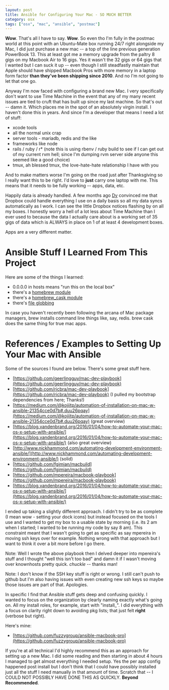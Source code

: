 ```yaml
---
layout: post
title: Ansible for Configuring Your Mac - SO MUCH BETTER
category: osx
tags: ["osx", "mac", "ansible", "postmac"]
---
```

**Wow**.  That's all I have to say.  **Wow**.  So even tho I'm fully in the postmac world at this point with an Ubuntu-Mate box running 24/7 right alongside my Mac, I did just purchase a new mac -- a top of the line previous generation PowerBook 13.  This at least got me a memory upgrade from the paltry 8 gigs on my Macbook Air to 16 gigs.  Yes it wasn't the 32 gigs or 64 gigs that I wanted but I can suck it up -- even though I still steadfastly maintain that Apple should have shipped Macbook Pros with more memory in a laptop form factor **than they've been shipping since 2010**.  And no I'm not going to let that one go.  

Anyway I'm now faced with configuring a brand new Mac.  I very specifically don't want to use Time Machine in the event that any of my many recent issues are tied to cruft that has built up since my last machine.  So that's out -- damn it.  Which places me in the spot of an absolutely virgin install.  I haven't done this in years.  And since I'm a developer that means I need a lot of stuff: 

* xcode tools
* all the normal unix crap 
* server tools - mariadb, redis and the like
* frameworks like node
* rails / ruby / r* (note this is using rbenv / ruby build to see if I can get out of my current rvm hell; since I'm dumping rvm server side anyone this seemed like a good choice)
* tmux, ah blessed tmux, the love-hate-hate relationship I have with you

And to make matters worse I'm going on the road just after Thanksgiving so I really want this to be right.  I'd love to **just** carry one laptop with me.  This means that it needs to be fully working -- apps, data, etc.

Happily data is already handled.  A few months ago [Dv](http://dasari.me) convinced me that Dropbox could handle everything I use on a daily basis so all my data syncs automatically as I work.  I can see the little Dropbox notices flashing by on all my boxes.  I honestly worry a hell of a lot less about Time Machine than I ever used to because the data I actually care about is a working set of 35 gigs of data which is ALWAYS in place on 1 of at least 4 development boxes.

Apps are a very different matter.  

# Ansible Stuff I Learned From This Project

Here are some of the things I learned:

* 0.0.0.0 in hosts means "run this on the local box"
* there's a [homebrew module](http://docs.ansible.com/ansible/homebrew_module.html)
* there's a [homebrew_cask module](http://docs.ansible.com/ansible/homebrew_cask_module.html)
* there's [file globbing](http://docs.ansible.com/ansible/playbooks_loops.html#id4)

In case you haven't recently been following the arcana of Mac package managers, brew installs command line things like, say, redis.  brew cask does the same thing for true mac apps.

# References / Examples to Setting Up Your Mac with Ansible

Some of the sources I found are below.  There's some great stuff here.

* [https://github.com/geerlingguy/mac-dev-playbook](https://github.com/geerlingguy/mac-dev-playbook)
* [https://github.com/ricbra/mac-dev-playbook](https://github.com/ricbra/mac-dev-playbook) (I pulled my bootstrap dependencies from here; Thanks!)
* [https://medium.com/@kojiitp/automation-of-installation-on-mac-w-ansible-21354cce0d7b#.duu26pqay](https://medium.com/@kojiitp/automation-of-installation-on-mac-w-ansible-21354cce0d7b#.duu26pqay) (great overview)
* [https://blog.vandenbrand.org/2016/01/04/how-to-automate-your-mac-os-x-setup-with-ansible/](https://blog.vandenbrand.org/2016/01/04/how-to-automate-your-mac-os-x-setup-with-ansible/) (also great overview)
* [http://www.nickhammond.com/automating-development-environment-ansible/](http://www.nickhammond.com/automating-development-environment-ansible/) (solid)
* [https://github.com/fgimian/macbuild](https://github.com/fgimian/macbuild)
* [https://github.com/mpereira/macbook-playbook](https://github.com/mpereira/macbook-playbook)
* [https://blog.vandenbrand.org/2016/01/04/how-to-automate-your-mac-os-x-setup-with-ansible/](https://blog.vandenbrand.org/2016/01/04/how-to-automate-your-mac-os-x-setup-with-ansible/)


I ended up taking a slightly different approach.  I didn't try to be as complete (I mean wow - setting your dock icons) but instead focused on the tools I use and I wanted to get my box to a usable state by morning (i.e. its 2 am when I started; I wanted to be running my code by say 8 am).  This constraint meant that I wasn't going to get as specific as say mpereira in moving ssh keys over for example.  Nothing wrong with that approach but I want to think it over a bit more before I go there.

Note: Well I wrote the above playbook then I delved deeper into mpereira's stuff and I thought "well this isn't too bad" and damn it if I wasn't moving over knownhosts pretty quick.  *chuckle* -- thanks man!

Note: I don't know if the SSH key stuff is right or wrong.  I still can't push to github but I'm also having issues with even creating new ssh keys so maybe those issues are part of that.  Apologies.

In specific I find that Ansible stuff gets deep and confusing quickly.  I wanted to focus on the organization by clearly naming exactly what's going on.  All my install roles, for example, start with "install_".  I did everything with a focus on clarity right down to avoiding pkg lists; that just felt **right** (verbose but right).

Here's mine:

* [https://github.com/fuzzygroup/ansible-macbook-pro](https://github.com/fuzzygroup/ansible-macbook-pro)

If you're at all technical I'd highly recommend this as an approach for setting up a new Mac.  I did some reading and then starting in about 4 hours I managed to get almost everything I needed setup.  Yes the per app config happened post install but I don't think that I could have possibly installed just all the stuff I need manually in that amount of time.  Scratch that -- I COULD NOT POSSIBLY HAVE DONE THIS AS QUICKLY.  **Beyond Recommended**.
